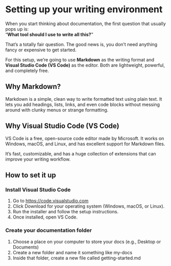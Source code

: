 # Setting up your writing environment
When you start thinking about documentation, the first question that usually pops up is:  
“**What tool should I use to write all this?**”

That’s a totally fair question. The good news is, you don’t need anything fancy or expensive to get started.  

For this setup, we’re going to use **Markdown** as the writing format and **Visual Studio Code (VS Code)** as the editor. Both are lightweight, powerful, and completely free.

## Why Markdown?
Markdown is a simple, clean way to write formatted text using plain text. It lets you add headings, lists, links, and even code blocks without messing around with clunky menus or strange formatting.  

## Why Visual Studio Code (VS Code)
VS Code is a free, open-source code editor made by Microsoft. It works on Windows, macOS, and Linux, and has excellent support for Markdown files.

It’s fast, customizable, and has a huge collection of extensions that can improve your writing workflow.

## How to set it up
### Install Visual Studio Code  
1. Go to https://code.visualstudio.com
2. Click Download for your operating system (Windows, macOS, or Linux).
3. Run the installer and follow the setup instructions.
4. Once installed, open VS Code.

### Create your documentation folder  
1. Choose a place on your computer to store your docs (e.g., Desktop or Documents)
2. Create a new folder and name it something like my-docs
3. Inside that folder, create a new file called getting-started.md
